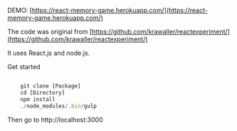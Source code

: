 DEMO: [https://react-memory-game.herokuapp.com/](https://react-memory-game.herokuapp.com/)

The code was original from [https://github.com/krawaller/reactexperiment/](https://github.com/krawaller/reactexperiment/)

It uses React.js and node.js.

Get started

```javascript

    git clone [Package]
    cd [Directory]
    npm install
    ./node_modules/.bin/gulp

```

Then go to http://localhost:3000